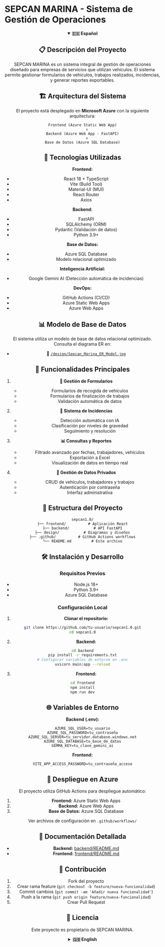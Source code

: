 # SEPCAN MARINA - Sistema de Gestión de Operaciones

<!-- Language Toggles -->
<div align="center">

<details open>
<summary><strong>🇪🇸 Español</strong></summary>

## 📋 Descripción del Proyecto

SEPCAN MARINA es un sistema integral de gestión de operaciones diseñado para empresas de servicios que utilizan vehículos. El sistema permite gestionar formularios de vehículos, trabajos realizados, incidencias, y generar reportes exportables.

## 🏗️ Arquitectura del Sistema

El proyecto está desplegado en **Microsoft Azure** con la siguiente arquitectura:

```
Frontend (Azure Static Web App)
    ↕️
Backend (Azure Web App - FastAPI)
    ↕️
Base de Datos (Azure SQL Database)
```

## 🚀 Tecnologías Utilizadas

**Frontend:**
- React 18 + TypeScript
- Vite (Build Tool)
- Material-UI (MUI)
- React Router
- Axios

**Backend:**
- FastAPI
- SQLAlchemy (ORM)
- Pydantic (Validación de datos)
- Python 3.9+

**Base de Datos:**
- Azure SQL Database
- Modelo relacional optimizado

**Inteligencia Artificial:**
- Google Gemini AI (Detección automática de incidencias)

**DevOps:**
- GitHub Actions (CI/CD)
- Azure Static Web Apps
- Azure Web Apps

## 📊 Modelo de Base de Datos

El sistema utiliza un modelo de base de datos relacional optimizado. Consulta el diagrama ER en:
- 📁 [`/design/Sepcan_Marina_ER_Model.jpg`](./design/Sepcan_Marina_ER_Model.jpg)

## 🎯 Funcionalidades Principales

1. **📝 Gestión de Formularios**
   - Formularios de recogida de vehículos
   - Formularios de finalización de trabajos
   - Validación automática de datos

2. **🚨 Sistema de Incidencias**
   - Detección automática con IA
   - Clasificación por niveles de gravedad
   - Seguimiento y resolución

3. **📊 Consultas y Reportes**
   - Filtrado avanzado por fechas, trabajadores, vehículos
   - Exportación a Excel
   - Visualización de datos en tiempo real

4. **🔐 Gestión de Datos Privados**
   - CRUD de vehículos, trabajadores y trabajos
   - Autenticación por contraseña
   - Interfaz administrativa

## 📁 Estructura del Proyecto

```
sepcan1.0/
├── frontend/          # Aplicación React
├── backend/           # API FastAPI
├── design/           # Diagramas y diseños
├── .github/          # GitHub Actions workflows
└── README.md         # Este archivo
```

## 🛠️ Instalación y Desarrollo

### Requisitos Previos
- Node.js 18+
- Python 3.9+
- Azure SQL Database

### Configuración Local

1. **Clonar el repositorio:**
```bash
git clone https://github.com/tu-usuario/sepcan1.0.git
cd sepcan1.0
```

2. **Backend:**
```bash
cd backend
pip install -r requirements.txt
# Configurar variables de entorno en .env
uvicorn main:app --reload
```

3. **Frontend:**
```bash
cd frontend
npm install
npm run dev
```

## 🌐 Variables de Entorno

**Backend (.env):**
```env
AZURE_SQL_USER=tu_usuario
AZURE_SQL_PASSWORD=tu_contraseña
AZURE_SQL_SERVER=tu_servidor.database.windows.net
AZURE_SQL_DATABASE=tu_base_de_datos
GEMMA_KEY=tu_clave_gemini_ai
```

**Frontend:**
```env
VITE_APP_ACCESS_PASSWORD=tu_contraseña_acceso
```

## 🚀 Despliegue en Azure

El proyecto utiliza GitHub Actions para despliegue automático:

1. **Frontend:** Azure Static Web Apps
2. **Backend:** Azure Web Apps
3. **Base de Datos:** Azure SQL Database

Ver archivos de configuración en `.github/workflows/`

## 📖 Documentación Detallada

- **Backend:** [backend/README.md](./backend/README.md)
- **Frontend:** [frontend/README.md](./frontend/README.md)

## 🤝 Contribución

1. Fork del proyecto
2. Crear rama feature (`git checkout -b feature/nueva-funcionalidad`)
3. Commit cambios (`git commit -am 'Añadir nueva funcionalidad'`)
4. Push a la rama (`git push origin feature/nueva-funcionalidad`)
5. Crear Pull Request

## 📄 Licencia

Este proyecto es propietario de SEPCAN MARINA.

</details>

<details>
<summary><strong>🇬🇧 English</strong></summary>

## 📋 Project Description

SEPCAN MARINA is a comprehensive operations management system designed for service companies that use vehicles. The system allows managing vehicle forms, completed jobs, incidents, and generating exportable reports.

## 🏗️ System Architecture

The project is deployed on **Microsoft Azure** with the following architecture:

```
Frontend (Azure Static Web App)
    ↕️
Backend (Azure Web App - FastAPI)
    ↕️
Database (Azure SQL Database)
```

## 🚀 Technologies Used

**Frontend:**
- React 18 + TypeScript
- Vite (Build Tool)
- Material-UI (MUI)
- React Router
- Axios

**Backend:**
- FastAPI
- SQLAlchemy (ORM)
- Pydantic (Data validation)
- Python 3.9+

**Database:**
- Azure SQL Database
- Optimized relational model

**Artificial Intelligence:**
- Google Gemini AI (Automatic incident detection)

**DevOps:**
- GitHub Actions (CI/CD)
- Azure Static Web Apps
- Azure Web Apps

## 📊 Database Model

The system uses an optimized relational database model. Check the ER diagram at:
- 📁 [`/design/Sepcan_Marina_ER_Model.jpg`](./design/Sepcan_Marina_ER_Model.jpg)

## 🎯 Main Features

1. **📝 Form Management**
   - Vehicle pickup forms
   - Job completion forms
   - Automatic data validation

2. **🚨 Incident System**
   - Automatic AI detection
   - Classification by severity levels
   - Tracking and resolution

3. **📊 Queries and Reports**
   - Advanced filtering by dates, workers, vehicles
   - Excel export
   - Real-time data visualization

4. **🔐 Private Data Management**
   - CRUD for vehicles, workers, and jobs
   - Password authentication
   - Administrative interface

## 📁 Project Structure

```
sepcan1.0/
├── frontend/          # React application
├── backend/           # FastAPI API
├── design/           # Diagrams and designs
├── .github/          # GitHub Actions workflows
└── README.md         # This file
```

## 🛠️ Installation and Development

### Prerequisites
- Node.js 18+
- Python 3.9+
- Azure SQL Database

### Local Setup

1. **Clone repository:**
```bash
git clone https://github.com/your-user/sepcan1.0.git
cd sepcan1.0
```

2. **Backend:**
```bash
cd backend
pip install -r requirements.txt
# Configure environment variables in .env
uvicorn main:app --reload
```

3. **Frontend:**
```bash
cd frontend
npm install
npm run dev
```

## 🌐 Environment Variables

**Backend (.env):**
```env
AZURE_SQL_USER=your_user
AZURE_SQL_PASSWORD=your_password
AZURE_SQL_SERVER=your_server.database.windows.net
AZURE_SQL_DATABASE=your_database
GEMMA_KEY=your_gemini_ai_key
```

**Frontend:**
```env
VITE_APP_ACCESS_PASSWORD=your_access_password
```

## 🚀 Azure Deployment

The project uses GitHub Actions for automatic deployment:

1. **Frontend:** Azure Static Web Apps
2. **Backend:** Azure Web Apps
3. **Database:** Azure SQL Database

See configuration files in `.github/workflows/`

## 📖 Detailed Documentation

- **Backend:** [backend/README.md](./backend/README.md)
- **Frontend:** [frontend/README.md](./frontend/README.md)

## 🤝 Contributing

1. Fork the project
2. Create feature branch (`git checkout -b feature/new-feature`)
3. Commit changes (`git commit -am 'Add new feature'`)
4. Push to branch (`git push origin feature/new-feature`)
5. Create Pull Request

## 📄 License

This project is proprietary to SEPCAN MARINA.

</details>

</div>

